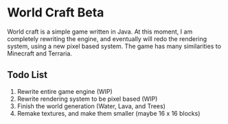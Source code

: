 # World Craft Beta #
World craft is a simple game written in Java. At this moment, I am completely rewriting the engine, and eventually will redo the rendering system, using a new pixel based system. The game has many similarities to Minecraft and Terraria.

## Todo List ##
1. Rewrite entire game engine (WIP)
2. Rewrite rendering system to be pixel based (WIP)
3. Finish the world generation (Water, Lava, and Trees)
4. Remake textures, and make them smaller (maybe 16 x 16 blocks)
